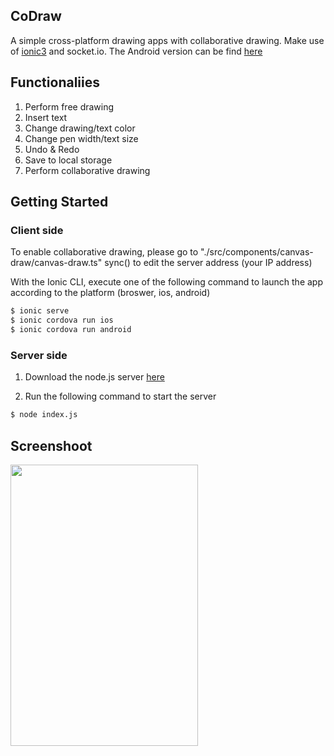 ## CoDraw
A simple cross-platform drawing apps with collaborative drawing. Make use
of [ionic3](http://ionicframework.com/docs/) and socket.io. The Android version can be find [here](https://github.com/wcweng68/collaborativeDrawing-Android)

## Functionaliies
1. Perform free drawing
2. Insert text
3. Change drawing/text color
4. Change pen width/text size
5. Undo & Redo
6. Save to local storage
7. Perform collaborative drawing

## Getting Started
### Client side
To enable collaborative drawing, please go to
"./src/components/canvas-draw/canvas-draw.ts" sync() to edit the server address (your IP address)

With the Ionic CLI, execute one of the following command to launch the app according to the platform (broswer, ios, android)

```bash
$ ionic serve
$ ionic cordova run ios
$ ionic cordova run android
```
### Server side
1. Download the node.js server [here](https://github.com/wcweng68/co-draw-nodejs-ionic3)

2. Run the following command to start the server
```bash
$ node index.js
```

## Screenshoot
<img src="https://i.imgur.com/CE2AuBm.png " width="300" height="450" />